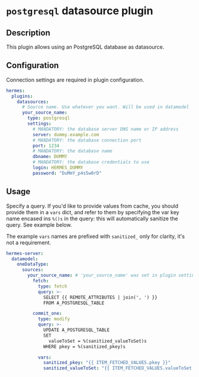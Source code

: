 <!--
Hermes : Change Data Capture (CDC) tool from any source(s) to any target
Copyright (C) 2023 INSA Strasbourg

This file is part of Hermes.

Hermes is free software: you can redistribute it and/or modify
it under the terms of the GNU General Public License as published by
the Free Software Foundation, either version 3 of the License, or
(at your option) any later version.

Hermes is distributed in the hope that it will be useful,
but WITHOUT ANY WARRANTY; without even the implied warranty of
MERCHANTABILITY or FITNESS FOR A PARTICULAR PURPOSE. See the
GNU General Public License for more details.

You should have received a copy of the GNU General Public License
along with Hermes. If not, see <https://www.gnu.org/licenses/>.
-->

# `postgresql` datasource plugin

## Description

This plugin allows using an PostgreSQL database as datasource.

## Configuration

Connection settings are required in plugin configuration.

```yaml
hermes:
  plugins:
    datasources:
      # Source name. Use whatever you want. Will be used in datamodel
      your_source_name:
        type: postgresql
        settings:
          # MANDATORY: the database server DNS name or IP address
          server: dummy.example.com
          # MANDATORY: the database connection port
          port: 1234
          # MANDATORY: the database name
          dbname: DUMMY
          # MANDATORY: the database credentials to use
          login: HERMES_DUMMY
          password: "DuMmY_p4s5w0rD"
```

## Usage

Specify a query. If you'd like to provide values from cache, you should provide them in a `vars` dict, and refer to them by specifying the var key name encased ins `%()s` in the query: this will automatically sanitize the query. See example below.

The example `vars` names are prefixed with `sanitized_` only for clarity, it's not a requirement.

```yaml
hermes-server:
  datamodel:
    oneDataType:
      sources:
        your_source_name: # 'your_source_name' was set in plugin settings
          fetch:
            type: fetch
            query: >-
              SELECT {{ REMOTE_ATTRIBUTES | join(', ') }}
              FROM A_POSTGRESQL_TABLE

          commit_one:
            type: modify
            query: >-
              UPDATE A_POSTGRESQL_TABLE
              SET
                valueToSet = %(sanitized_valueToSet)s
              WHERE pkey = %(sanitized_pkey)s

            vars:
              sanitized_pkey: "{{ ITEM_FETCHED_VALUES.pkey }}"
              sanitized_valueToSet: "{{ ITEM_FETCHED_VALUES.valueToSet }}"
```
